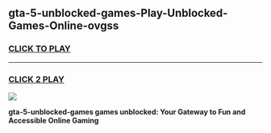 
## gta-5-unblocked-games-Play-Unblocked-Games-Online-ovgss
<h3>
<a href="https://premium76.site?title=gta-5-unblocked-games&ref=25A">CLICK TO PLAY</a></h3>
<hr>

<h3>
<a href="https://premium76.site?title=gta-5-unblocked-games&ref=25A">CLICK 2 PLAY</a>
  
</h3>

<a href="https://premium76.site?title=gta-5-unblocked-games&ref=25A"><img src="https://clearcache.store/games.png"></a>


**gta-5-unblocked-games games unblocked: Your Gateway to Fun and Accessible Online Gaming**

